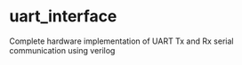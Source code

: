 # uart_interface
Complete hardware implementation of UART Tx and Rx serial communication using verilog
